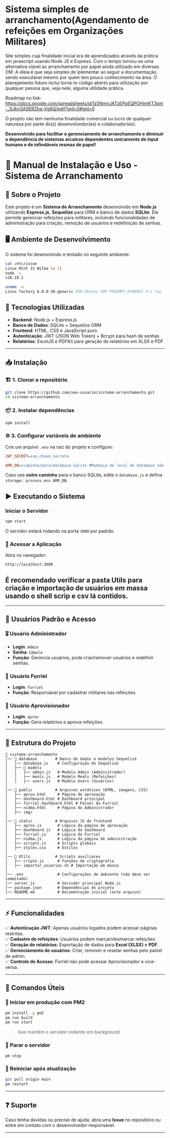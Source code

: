 # Sistema simples de arranchamento(Agendamento de refeições em Organizações Militares)

Site simples cuja finalidade inicial era de aprendizados através da prática em javascript usando Node JS e Express.
Com o tempo tornou-se uma alternativa viável ao arranchamento por papel ainda utilizado em diversas OM. A ideia é que seja simples de iplementar ao seguir a documentação, sendo executável mesmo por quem tem pouco conhecimento na área.
O planejamento futuro inclui torná-lo código aberto para utilização por qualquer pessoa que, veja nele, alguma utilidade prática.

Roadmap no link:
https://docs.google.com/spreadsheets/d/1z5NmnJATzEPpEQPOHimKT3pm-_SJkcGASERZba-VgAQ/edit?gid=0#gid=0

O projeto não tem nenhuma finalidade comercial ou lucro de qualquer natureza por parte do(s) desenvolvedor(es) e colaborador(es).

**Desenvolvido para facilitar o gerenciamento de arranchamento e diminuir a dependência de sistemas arcaicos dependentes unicamente de input humano e de infindáveis resmas de papel!** 

# 📜 Manual de Instalação e Uso - Sistema de Arranchamento

## 📌 Sobre o Projeto
Este projeto é um **Sistema de Arranchamento** desenvolvido em **Node.js** utilizando **Express.js**, **Sequelize** para ORM e banco de dados **SQLite**. Ele permite gerenciar refeições para militares, incluindo funcionalidades de administração para criação, remoção de usuários e redefinição de senhas.

## 🖥️ Ambiente de Desenvolvimento
O sistema foi desenvolvido e testado no seguinte ambiente:

```sh
cat /etc/issue
Linux Mint 22 Wilma \n \l
node -v
v18.19.1
```

```sh
uname -a
Linux factory 6.8.0-38-generic #38-Ubuntu SMP PREEMPT_DYNAMIC Fri Jun  7 15:25:01 UTC 2024 x86_64 x86_64 x86_64 GNU/Linux
```

## 🚀 Tecnologias Utilizadas
- **Backend**: Node.js + Express.js
- **Banco de Dados**: SQLite + Sequelize ORM
- **Frontend**: HTML, CSS e JavaScript puro
- **Autenticação**: JWT (JSON Web Token) + Bcrypt para hash de senhas
- **Relatórios**: ExcelJS e PDFKit para geração de relatórios em XLSX e PDF

---

## 📥 Instalação

### 🏗️ 1. Clonar o repositório
```sh
git clone https://github.com/seu-usuario/sistema-arranchamento.git
cd sistema-arranchamento
```

### 📦 2. Instalar dependências
```sh
npm install
```

### ⚙️ 3. Configurar variáveis de ambiente
Crie um arquivo `.env` na raiz do projeto e configure:
```ini
JWT_SECRET=sua_chave_secreta

ARR_DB=/caminho/para/database.sqlite #Mudança de local de database não foi implementada no projeto original mas é altamente recomendado
```

Caso use **outro caminho** para o banco SQLite, edite o `database.js` e defina `storage: process.env.ARR_DB`.

## ▶️ Executando o Sistema

###  Iniciar o Servidor
```sh
npm start
```
O servidor estará rodando na porta `3000` por padrão.

### 📍 Acessar a Aplicação
Abra no navegador:
```
http://localhost:3000
```

## É recomendado verificar a pasta Utils para criação e importação de usuários em massa usando o shell scrip e csv lá contidos.
---

## 🔑 Usuários Padrão e Acesso

### 🎖️ **Usuário Administrador**
- **Login**: `Admin`
- **Senha**: `C@mole`
- **Função**: Gerencia usuários, pode criar/remover usuários e redefinir senhas.

### 🏅 **Usuário Furriel**
- **Login**: `furriel`
- **Função**: Responsável por cadastrar militares nas refeições.

### 📝 **Usuário Aprovisionador**
- **Login**: `aprov`
- **Função**: Gera relatórios e aprova refeições.

---

## 📑 Estrutura do Projeto

```
📂 sistema-arranchamento
│── 📂 database        # Banco de dados e modelos Sequelize
│   │── database.js    # Configuração do Sequelize
│   ├── 📂 models
│   │   ├── admin.js   # Modelo Admin (Administrador)
│   │   ├── meals.js   # Modelo Meals (Refeições)
│   │   ├── users.js   # Modelo Users (Usuários)
│
│── 📂 public          # Arquivos estáticos (HTML, imagens, CSS)
│   ├── aprov.html     # Página de aprovação
│   ├── dashboard.html # Dashboard principal
│   ├── furriel_dashboard.html # Painel do Furriel
│   ├── nidma.html     # Página do Administrador
│   ├── img/
│
│── 📂 static          # Arquivos JS do frontend
│   ├── aprov.js       # Lógica da página de aprovação
│   ├── dashboard.js   # Lógica do dashboard
│   ├── furriel.js     # Lógica do Furriel
│   ├── nidma.js       # Lógica da página de administração
│   ├── scripts.js     # Scripts globais
│   ├── styles.css     # Estilos
│
│── 📂 Utils           # Scripts auxiliares
│   ├── cripto.js      # Funções de criptografia
│   ├── importar_usuarios.sh # Importação em massa
│
│── .env               # Configurações de ambiente (não deve ser commitado)
│── server.js          # Servidor principal Node.js
│── package.json       # Dependências do projeto
│── README.md          # Documentação inicial (este arquivo)
```

---

## ⚡ Funcionalidades

✅ **Autenticação JWT**: Apenas usuários logados podem acessar páginas restritas.  
✅ **Cadastro de refeições**: Usuários podem marcar/desmarcar refeições.  
✅ **Geração de relatórios**: Exportação de dados para **Excel (XLSX)** e **PDF**.  
✅ **Gerenciamento de usuários**: Criar, remover e resetar senhas pelo painel de admin.  
✅ **Controle de Acesso**: Furriel não pode acessar Aprovisionador e vice-versa.  

---

## 🔧 Comandos Úteis

### 📌 Iniciar em produção com **PM2**
```sh
pm install -g pm2
pm run build
pm run start
```
> Isso mantém o servidor rodando em background.

### 📌 Parar o servidor
```sh
pm stop
```

### 📌 Reiniciar após atualização
```sh
git pull origin main
pm restart
```

---

## ❓ Suporte
Caso tenha dúvidas ou precise de ajuda, abra uma **Issue** no repositório ou entre em contato com o desenvolvedor responsável.

---
